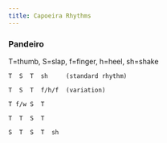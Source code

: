 ```yaml
---
title: Capoeira Rhythms
---
```


### Pandeiro

T=thumb, S=slap, f=finger, h=heel, sh=shake

    T  S  T  sh     (standard rhythm)

    T  S  T  f/h/f  (variation)

    T f/w S  T

    T  T  S  T

    S  T  S  T  sh

